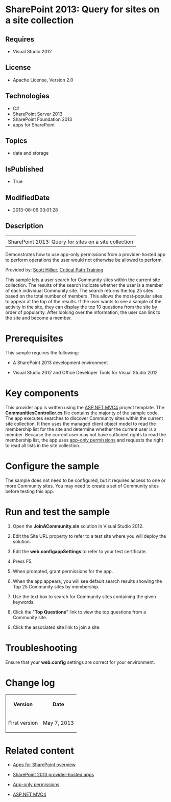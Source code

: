 # SharePoint 2013: Query for sites on a site collection
## Requires
* Visual Studio 2012
## License
* Apache License, Version 2.0
## Technologies
* C#
* SharePoint Server 2013
* SharePoint Foundation 2013
* apps for SharePoint
## Topics
* data and storage
## IsPublished
* True
## ModifiedDate
* 2013-06-06 03:01:28
## Description

<div id="header">
<table id="bottomTable" cellpadding="0" cellspacing="0">
<tbody>
<tr id="headerTableRow1">
<td align="left"><span id="runningHeaderText"></span></td>
</tr>
<tr id="headerTableRow2">
<td align="left"><span id="nsrTitle">SharePoint 2013: Query for sites on a site collection</span>
</td>
</tr>
</tbody>
</table>
</div>
<div id="mainSection">
<div id="mainBody">
<p></p>
<div>
<p>Demonstrates how to use app-only permissions from a provider-hosted app to perform operations the user would not otherwise be allowed to perform.</p>
</div>
<div>
<p><span>Provided by:</span> <a href="http://mvp.microsoft.com/en-us/mvp/Scot%20Hillier-33471" target="_blank">
Scott Hillier</a>, <a href="http://www.criticalpathtraining.com/Pages/default.aspx" target="_blank">
Critical Path Training</a></p>
<p>This sample lets a user search for Community sites within the current site collection. The results of the search indicate whether the user is a member of each individual Community site. The search returns the top 25 sites based on the total number of members.
 This allows the most-popular sites to appear at the top of the results. If the user wants to see a sample of the activity in the site, they can display the top 10 questions from the site by order of popularity. After looking over the information, the user
 can link to the site and become a member.</p>
</div>
<h1>Prerequisites</h1>
<div id="sectionSection0" name="collapseableSection">
<p>This sample requires the following:</p>
<ul>
<li>
<p>A SharePoint 2013 development environment</p>
</li><li>
<p>Visual Studio 2012 and Office Developer Tools for Visual Studio 2012</p>
</li></ul>
</div>
<h1>Key components</h1>
<div id="sectionSection1" name="collapseableSection">
<p>This provider app is written using the <a href="http://www.asp.net/mvc/mvc4" target="_blank">
ASP.NET MVC4</a> project template. The <span value="CommunitiesController.cs"><b><span class="keyword">CommunitiesController.cs</span></b></span> file contains the majority of the sample code. The app executes searches to discover Community sites within the
 current site collection. It then uses the managed client object model to read the membership list for the site and determine whether the current user is a member. Because the current user may not have sufficient rights to read the membership list, the app
 uses <a href="http://msdn.microsoft.com/en-us/library/fp142384.aspx" target="_blank">
app-only permissions</a> and requests the right to read all lists in the site collection.</p>
</div>
<h1>Configure the sample</h1>
<div id="sectionSection2" name="collapseableSection">
<p>The sample does not need to be configured, but it requires access to one or more Community sites. You may need to create a set of Community sites before testing this app.</p>
</div>
<h1>Run and test the sample</h1>
<div id="sectionSection3" name="collapseableSection">
<div>
<ol>
<li>
<p>Open the <span value="JoinACommunity.sln"><b><span class="keyword">JoinACommunity.sln</span></b></span> solution in Visual Studio 2012.</p>
</li><li>
<p>Edit the Site URL property to refer to a test site where you will deploy the solution.</p>
</li><li>
<p>Edit the <span value="web.config"><b><span class="keyword">web.config</span></b></span><span value="appSettings"><b><span class="keyword">appSettings</span></b></span> to refer to your test certificate.</p>
</li><li>
<p>Press F5.</p>
</li><li>
<p>When prompted, grant permissions for the app.</p>
</li><li>
<p>When the app appears, you will see default search results showing the Top 25 Community sites by membership.</p>
</li><li>
<p>Use the text box to search for Community sites containing the given keywords.</p>
</li><li>
<p>Click the &quot;<b><span class="ui">Top Questions</span></b>&quot; link to view the top questions from a Community site.</p>
</li><li>
<p>Click the associated site link to join a site.</p>
</li></ol>
</div>
</div>
<h1>Troubleshooting</h1>
<div id="sectionSection4" name="collapseableSection">
<p>Ensure that your <span value="web.config"><b><span class="keyword">web.config</span></b></span> settings are correct for your environment.</p>
</div>
<h1>Change log</h1>
<div id="sectionSection5" name="collapseableSection"><b>
<div class="caption"></div>
</b>
<div>
<table width="50%" cellspacing="2" cellpadding="5" frame="lhs">
<tbody>
<tr>
<th>
<p>Version</p>
</th>
<th>
<p>Date</p>
</th>
</tr>
<tr>
<td>
<p>First version</p>
</td>
<td>
<p>May 7, 2013</p>
</td>
</tr>
</tbody>
</table>
</div>
</div>
<h1>Related content</h1>
<div id="sectionSection6" name="collapseableSection">
<ul>
<li>
<p><a href="http://msdn.microsoft.com/en-us/library/fp179930.aspx" target="_blank">Apps for SharePoint overview</a>
</p>
</li><li>
<p><a href="http://msdn.microsoft.com/en-us/library/fp179887.aspx#Self_hosted" target="_blank">SharePoint 2013 provider-hosted apps</a>
</p>
</li><li>
<p><a href="http://msdn.microsoft.com/en-us/library/fp142384.aspx" target="_blank">App-only permissions</a>
</p>
</li><li>
<p><a href="http://www.asp.net/mvc/mvc4" target="_blank">ASP.NET MVC4</a> </p>
</li></ul>
</div>
</div>
</div>
